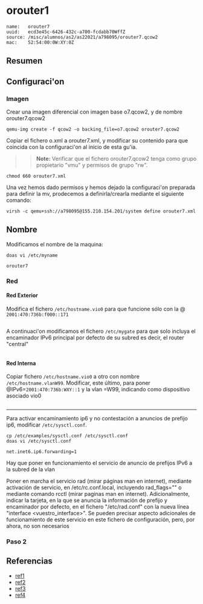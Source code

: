 # orouter1

```
name:   orouter7
uuid:   ecd3e45c-6426-432c-a700-fcdabb70WffZ
source: /misc/alumnos/as2/as22021/a798095/orouter7.qcow2
mac:    52:54:00:0W:XY:0Z
```

## Resumen


## Configuraci'on

### Imagen

Crear una imagen diferencial con imagen base o7.qcow2, y de nombre orouter7.qcow2
```
qemu-img create -f qcow2 -o backing_file=o7.qcow2 orouter7.qcow2
```

Copiar el fichero o.xml a orouter7.xml, y modificar su contenido para que coincida con la configuraci'on al inicio de esta gu'ia.

>> **Note:** Verificar que el fichero orouter7.qcow2 tenga como grupo propietario "vmu" y permisos de grupo "rw".

```
chmod 660 orouter7.xml
```

Una vez hemos dado permisos y hemos dejado la configuraci'on preparada para definir la mv, prodecemos a definirla/crearla mediante el siguiente comando:

```
virsh -c qemu+ssh://a798095@155.210.154.201/system define orouter7.xml
```

## Nombre

Modificamos el nombre de la maquina:

```
doas vi /etc/myname
```

```
orouter7
```

### Red

#### Red Exterior

Modifica el fichero `/etc/hostname.vio0` para que funcione sólo con la @ `2001:470:736b:f000::171` 

```
```

A continuaci'on modificamos el fichero `/etc/mygate` para que solo incluya el encaminador IPv6 principal por defecto de su subred es decir, el router "central"

```
```

#### Red Interna

Copiar fichero `/etc/hostname.vio0` a otro con nombre `/etc/hostname.vlanW99`. Modificar, este último, para
poner @IPv6=`2001:470:736b:WXY::1` y la vlan =W99, indicando como dispositivo asociado vio0

```
```

---

Para activar encaminamiento ip6 y no contestación a anuncios de prefijo ip6, modificar `/etc/sysctl.conf`.

```
cp /etc/examples/sysctl.conf /etc/sysctl.conf
doas vi /etc/sysctl.conf
```

```
net.inet6.ip6.forwarding=1
```

Hay que poner en funcionamiento el servicio de anuncio de prefijos IPv6 a la subred de la vlan

Poner en marcha el servicio rad (mirar páginas man en internet), mediante activación de servicio, en
/etc/rc.conf.local, incluyendo rad_flags="" o mediante comando rcctl (mirar paginas man en internet).
Adicionalmente, indicar la tarjeta, en la que se anuncia la información de prefijo y encaminador por defecto,
en el fichero "/etc/rad.conf" con la nueva línea "interface <vuestro_interface>". Se pueden precisar aspecto
adicionales de funcionamiento de este servicio en este fichero de configuración, pero, por ahora, no son
necesarios

### Paso 2

## Referencias

- [ref1]()
- [ref2]()
- [ref3]()
- [ref4]()
